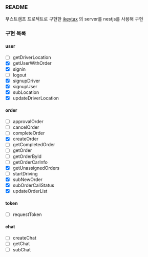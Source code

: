 ### README

부스트캠프 프로젝트로 구현한 [ikeytax](https://github.com/boostcamp-2020/Project09-A-Uber) 의 server를 nestjs를 사용해 구현

### 구현 목록

#### user

- [ ] getDriverLocation
- [x] getUserWithOrder
- [x] signin
- [ ] logout
- [x] signupDriver
- [x] signupUser
- [x] subLocation
- [x] updateDriverLocation

#### order

- [ ] approvalOrder
- [ ] cancelOrder
- [ ] completeOrder
- [x] createOrder
- [ ] getCompletedOrder
- [ ] getOrder
- [ ] getOrderById
- [ ] getOrderCarInfo
- [x] getUnassignedOrders
- [ ] startDriving
- [x] subNewOrder
- [x] subOrderCallStatus
- [x] updateOrderList

#### token

- [ ] requestToken

#### chat

- [ ] createChat
- [ ] getChat
- [ ] subChat
